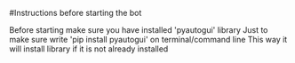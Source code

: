 #Instructions before starting the bot

Before starting make sure you have installed 'pyautogui' library
Just to make sure write 'pip install pyautogui' on terminal/command line 
This way it will install library if it is not already installed